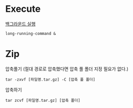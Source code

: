 # Execute

[백그라운드 실행](http://unix.stackexchange.com/questions/103731/run-a-command-without-making-me-wait)

    long-running-command &
    
# Zip

압축풀기 (절대 경로로 압축했다면 압축 풀 폴더 지정 필요가 없다.)

    tar -zxvf [파일명.tar.gz] -C [압축 풀 폴더]
압축하기

    tar zcvf [파일명.tar.gz] [압축 폴더]

